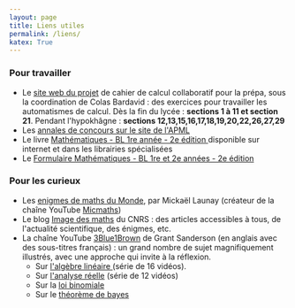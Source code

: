 ```yaml
---
layout: page
title: Liens utiles
permalink: /liens/
katex: True
---
```


### Pour travailler 
- Le <a href="https://colasbd.github.io/cdc/">site web du projet</a> de cahier de calcul collaboratif pour la prépa, sous la coordination de Colas Bardavid : des exercices pour travailler les automatismes de calcul. Dès la fin du lycée : <strong>sections 1 à 11 et section 21</strong>. Pendant l'hypokhâgne : <strong>sections 12,13,15,16,17,18,19,20,22,26,27,29</strong>
- Les <a href="https://apml-maths.com/mathematiques/annales/">annales de concours sur le site de l'APML</a>
- Le livre <a href = "https://www.editions-ellipses.fr/accueil/13639-mathematiques-bl-1re-annee-nouveaux-programmes-9782340048638.html?srsltid=AfmBOopGSmqaUOwyeLrpo7YkcSVw4c1SpiH2S3nUtunXqBOoNJeTOuGl"> Mathématiques - BL 1re année - 2e édition </a> disponible sur internet et dans les librairies spécialisées 
- Le <a href="https://www.editions-ellipses.fr/accueil/14038-25911-formulaire-mathematiques-bl-1re-et-2e-annees-2e-edition-2e-edition-9782340063600.html#/1-format_disponible-broche"> Formulaire Mathématiques - BL 1re et 2e années - 2e édition </a>

### Pour les curieux 

- Les <a href="https://www.lemonde.fr/les-enigmes-maths-du-monde/">enigmes de maths du Monde</a>, par Mickaël Launay (créateur de la chaîne YouTube <a href="https://www.youtube.com/@Micmaths">Micmaths</a>)
- Le blog <a href="https://images.math.cnrs.fr/">Image des maths</a> du CNRS : des articles accessibles à tous, de l'actualité scientifique, des énigmes, etc. 
- La chaîne YouTube <a href="https://www.youtube.com/@3blue1brown">3Blue1Brown</a> de Grant Sanderson (en anglais avec des sous-titres français) : un grand nombre de sujet magnifiquement illustrés, avec une approche qui invite à la réflexion.
    - Sur <a href="https://www.youtube.com/watch?v=fNk_zzaMoSs&list=PLZHQObOWTQDPD3MizzM2xVFitgF8hE_ab">l'algèbre linéaire </a> (série de 16 vidéos).
    - Sur <a href="https://www.youtube.com/watch?v=WUvTyaaNkzM&list=PLZHQObOWTQDMsr9K-rj53DwVRMYO3t5Yr">l'analyse réelle</a> (série de 12 vidéos)
    - Sur la <a href="https://www.youtube.com/watch?v=8idr1WZ1A7Q">loi binomiale</a> 
    - Sur le <a href="https://www.youtube.com/watch?v=U_85TaXbeIo">théorème de bayes</a>

